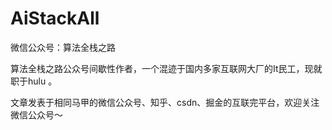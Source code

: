 # AiStackAll

微信公众号：算法全栈之路

算法全栈之路公众号间歇性作者，一个混迹于国内多家互联网大厂的It民工，现就职于hulu 。

文章发表于相同马甲的微信公众号、知乎、csdn、掘金的互联完平台，欢迎关注微信公众号～ 




